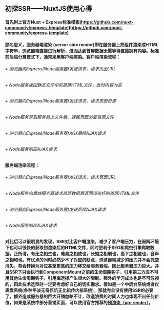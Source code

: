 ## 初探SSR——NuxtJS使用心得

#### 首先附上官方Nuxt + Express标准模板[https://github.com/nuxt-community/express-template](https://github.com/nuxt-community/express-template)

#### 顾名思义，服务器端渲染 (server side render)即在服务器上把组件渲染成HTML字符串，浏览器端直接进行解析，进而达到首屏数据无需等待直接拥有内容。标准前后端分离模式下，通常采用客户端渲染。客户端渲染流程：
###### + 浏览器向Express(Node服务器)发送请求，请求页面URL
###### + Node服务返回静态文件中的首屏HTML文件，此时内容为空
###### + 浏览器向Express(Node服务器)发送请求，请求页面资源
###### + Node服务获取服务器上文件后，返回页面必要资源文件
###### + 浏览器向Express(Node服务器)发送后续AJAX请求
###### + Node服务响应AJAX请求

#### 服务端渲染流程：
###### + 浏览器向Express(Node服务器)发送请求，请求页面URL
###### + Node服务向后端服务器请求首屏数据后返回渲染好的首屏HTML文件
###### + 浏览器向Express(Node服务器)发送后续AJAX请求
###### + Node服务响应AJAX请求

#### 对比后可以很明显的发现，SSR对比客户端渲染，减少了客户端压力，在弱网环境下也可以很快的获取到渲染后的HTML文件，同时更利于SEO和爬虫引擎爬取数据。正所谓，有无之相生也，难易之相成也，长短之相刑也，高下之相盈也，音声之相和也。有优点的同时必然少不了对应的缺点，浏览器端减少的压力并不会凭空消失，将会转换为对应甚至更高的压力移交给服务器端，因此服务器压力巨大。并且SSR下只会执行到ComponentMount之前的生命周期钩子，引用第三方库不可用其他生命周期钩子，引用库选择产生很大的限制。额外的学习成本也是不可忽视的，因此技术选型时一定要考虑好自己的切实需求。假如是一个中后台系统或者仪表盘系统(各种平淡无奇巨坑无比祖传内部系统)，那就完全没有使用SSR的必要了，额外造成服务器的巨大开销忽略不计，改造浪费的时间人力也体现不出任何价值，如果是系统中部分营销页面，可以使用官方推荐的[预渲染（pre render）](https://github.com/chrisvfritz/prerender-spa-plugin)。